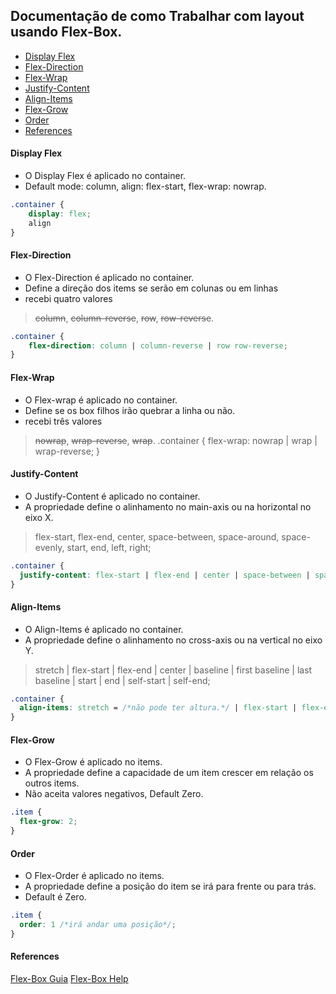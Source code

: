 ## Documentação de como Trabalhar com layout usando Flex-Box.
* [Display Flex]()
* [Flex-Direction]()
* [Flex-Wrap]()
* [Justify-Content]()
* [Align-Items]()
* [Flex-Grow]()
* [Order]()
* [References]()

#### Display Flex
* O Display Flex é aplicado no container.
* Default mode: column, align: flex-start, flex-wrap: nowrap.
~~~css
.container {
    display: flex;
    align
}
~~~

#### Flex-Direction
* O Flex-Direction é aplicado no container.
* Define a direção dos items se serão em colunas ou em linhas
* recebi quatro valores
> ~~column~~, ~~column-reverse~~, ~~row~~, ~~row-reverse~~.
~~~css
.container {
    flex-direction: column | column-reverse | row row-reverse;
}
~~~

#### Flex-Wrap
* O Flex-wrap é aplicado no container.
* Define se os box filhos irão quebrar a linha ou não.
* recebi três valores
> ~~nowrap~~, ~~wrap-reverse~~, ~~wrap~~.
.container {
  flex-wrap: nowrap | wrap | wrap-reverse;
}

#### Justify-Content
* O Justify-Content é aplicado no container.
* A propriedade define o alinhamento no main-axis ou na horizontal no eixo X.
> flex-start, flex-end, center, space-between, space-around, space-evenly, start, end, left, right;
~~~css
.container {
  justify-content: flex-start | flex-end | center | space-between | space-around | space-evenly | start | end | left | right;
}
~~~

#### Align-Items
* O Align-Items é aplicado no container.
* A propriedade define o alinhamento no cross-axis ou na vertical no eixo Y.
> stretch | flex-start | flex-end | center | baseline | first baseline | last baseline | start | end | self-start | self-end;
~~~css
.container {
  align-items: stretch = /*não pode ter altura.*/ | flex-start | flex-end | center | baseline | first baseline | last baseline | start | end | self-start | self-end;
}
~~~


#### Flex-Grow
* O Flex-Grow é aplicado no items.
* A propriedade define a capacidade de um item crescer em relação os outros items.
* Não aceita valores negativos, Default Zero.
~~~css
.item {
  flex-grow: 2;
}
~~~

#### Order
* O Flex-Order é aplicado no items.
* A propriedade define a posição do item se irá para frente ou para trás.
* Default é Zero.
~~~css
.item {
  order: 1 /*irá andar uma posição*/;
}
~~~

#### References
[Flex-Box Guia](https://css-tricks.com/snippets/css/a-guide-to-flexbox/)
[Flex-Box Help](https://flexbox.help/)

